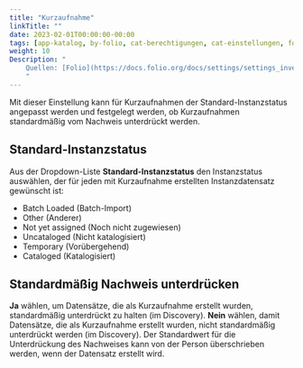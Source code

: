 ```yaml
---
title: "Kurzaufnahme"
linkTitle: ""
date: 2023-02-01T00:00:00-00:00
tags: [app-katalog, by-folio, cat-berechtigungen, cat-einstellungen, for-admin]
weight: 10
Description: "
    Quellen: [Folio](https://docs.folio.org/docs/settings/settings_inventory/settings_inventory/#settings--inventory--fast-add) & [GBV](https://info.gbv.de/display/FOLIOGBVEXTERN/Einstellungen+(Katalog):+Kurzaufnahme)
    "
---
```


Mit dieser Einstellung kann für Kurzaufnahmen der Standard-Instanzstatus angepasst werden und festgelegt werden, ob Kurzaufnahmen standardmäßig vom Nachweis unterdrückt werden.

## Standard-Instanzstatus

Aus der Dropdown-Liste **Standard-Instanzstatus** den Instanzstatus auswählen, der für jeden mit Kurzaufnahme erstellten Instanzdatensatz gewünscht ist:

* Batch Loaded (Batch-Import)
* Other (Anderer)
* Not yet assigned (Noch nicht zugewiesen)
* Uncataloged (Nicht katalogisiert)
* Temporary (Vorübergehend)
* Cataloged (Katalogisiert)

## Standardmäßig Nachweis unterdrücken

**Ja** wählen, um Datensätze, die als Kurzaufnahme erstellt wurden, standardmäßig unterdrückt zu halten (im Discovery). **Nein** wählen, damit Datensätze, die als Kurzaufnahme erstellt wurden, nicht standardmäßig unterdrückt werden (im Discovery). Der Standardwert für die Unterdrückung des Nachweises kann von der Person überschrieben werden, wenn der Datensatz erstellt wird.
